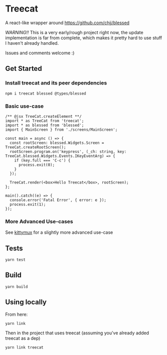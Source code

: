 # Treecat

A react-like wrapper around https://github.com/chjj/blessed

*WARNING!!* This is a very early/rough project right now, the update implementation is far from complete, which makes it pretty hard to use stuff I haven't already handled.

Issues and comments welcome :)

## Get Started

### Install treecat and its peer dependencies
```
npm i treecat blessed @types/blessed
```

### Basic use-case

```
/** @jsx TreeCat.createElement **/
import * as TreeCat from 'treecat';
import * as blessed from 'blessed';
import { MainScreen } from './screens/MainScreen';

const main = async () => {
  const rootScreen: blessed.Widgets.Screen = TreeCat.createRootScreen();
  rootScreen.program.on('keypress', (_ch: string, key: TreeCat.blessed.Widgets.Events.IKeyEventArg) => {
    if (key.full === 'C-c') {
      process.exit(0);
    }
  });

  TreeCat.render(<box>Hello Treecat</box>, rootScreen);
};

main().catch((e) => {
  console.error('Fatal Error', { error: e });
  process.exit(1);
});

```
### More Advanced Use-cases

See [kittymux](https://github.com/guysherman/kittymux) for a slightly more advanced use-case

## Tests

```
yarn test
```

## Build
```
yarn build
```

## Using locally

From here:
```
yarn link
```
Then in the project that uses treecat (assuming you've already added treecat as a dep)

```
yarn link treecat
```


